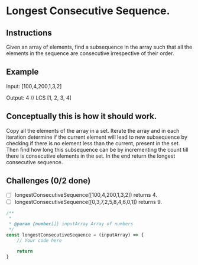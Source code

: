 # Longest Consecutive Sequence.

## Instructions

Given an array of elements, find a subsequence in the array such that all the elements in the sequence are consecutive irrespective of their order.

## Example

Input: [100,4,200,1,3,2]

Output: 4 // LCS [1, 2, 3, 4]

## Conceptually this is how it should work.

Copy all the elements of the array in a set. Iterate the array and in each iteration determine if the current element will lead to new subsequence by checking if there is no element less than the current, present in the set. Then find how long this subsequence can be by incrementing the count till there is consecutive elements in the set. In the end return the longest consecutive sequence.

## Challenges (0/2 done)

- [ ] longestConsecutiveSequence([100,4,200,1,3,2]) returns 4.
- [ ] longestConsecutiveSequence([0,3,7,2,5,8,4,6,0,1]) returns 9.

```js
/**
 *
 * @param {number[]} inputArray Array of numbers
 */
const longestConsecutiveSequence = (inputArray) => {
	// Your code here

	return
}

```

